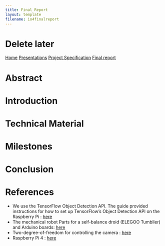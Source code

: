 ```yaml
---
title: Final Report
layout: template
filename: io4finalreport
--- 
```

# Delete later
[Home](index.md)
[Presentations](io2presentation.md)
[Project Specification](io3projectspecification.md)
[Final report](io4finalreport.md)

# Abstract

# Introduction

# Technical Material 

# Milestones

# Conclusion 

# References
- We use the TensorFlow Object Detection API. The guide provided instructions for how to set up TensorFlow’s Object Detection API on the Raspberry Pi : [here](https://github.com/EdjeElectronics/TensorFlow-Object-Detection-on-the-Raspberry-Pi)
- The mechanical robot Parts for a self-balance droid (ELEGOO Tumbller) and Arduino boards: [here](https://www.elegoo.com/pages/arduino-kits-support-files)
- Two-degree-of-freedom for controlling the camera : [here](https://www.waveshare.com/wiki/Pan-Tilt_HAT)
- Raspberry Pi 4 : [here](https://www.raspberrypi.org/products/)